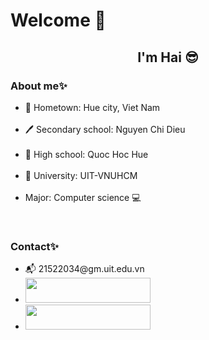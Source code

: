 # Welcome 👋
<h2 align = "center"><strong>I'm Hai 😎</strong></h2>
<h3><strong>About me✨</strong></h3>
<ul><li>🏡 Hometown: Hue city, Viet Nam</li><br>
<li>🖊 Secondary school: Nguyen Chi Dieu</li><br>
<li>📖 High school: Quoc Hoc Hue</li><br>
<li>💒 University: UIT-VNUHCM</li><br>
<li>Major: Computer science 💻</li></ul><br>
<h3><strong>Contact✨</strong></h3>
<ul><li>📬 21522034@gm.uit.edu.vn</li>
<li><a href="https://codeforces.com/profile/SKN443"><img src="https://codeforces.org/s/97525/images/codeforces-logo-with-telegram.png" height="40" width="200"></a></li>
<li><a href="https://www.hackerrank.com/hainguyen820428?hr_r=1"><img src="https://camo.githubusercontent.com/49e713e1463692beaff7b552eb60511454485659f6131286eeab9db84e91840a/68747470733a2f2f69302e77702e636f6d2f6772616473696e67616d65732e636f6d2f77702d636f6e74656e742f75706c6f6164732f323031362f30352f3835363737315f3636383232343035333139373834315f313934333639393030395f6f2e706e67" height="40" width="200"></a></li></ul>

